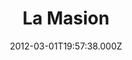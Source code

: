 ---
date: 2012-03-01T19:57:38.000Z
title: La Masion
latitude: 52.044129877761286
longitude: 0.9596944162805555
category: checkin
---